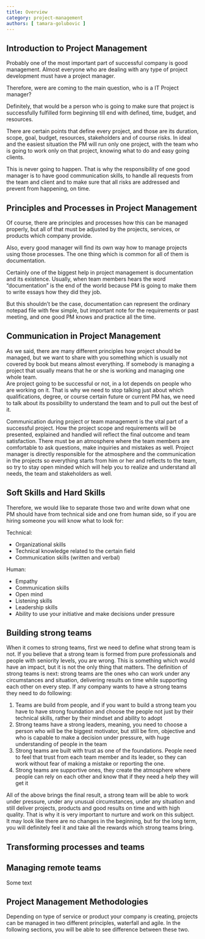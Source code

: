 ```yaml
---
title: Overview
category: project-management
authors: [ tamara-golubovic ]
---
```


## Introduction to Project Management

Probably one of the most important part of successful company is good management. Almost everyone who are dealing with any type of project development must have a project manager.

Therefore, were are coming to the main question, who is a IT Project manager?

Definitely, that would be a person who is going to make sure that project is successfully fulfilled form beginning till end with defined, time, budget, and resources.

There are certain points that define every project, and those are its duration, scope, goal, budget, resources, stakeholders and of course risks. In ideal and the easiest situation the PM will run only one project, with the team who is going to work only on that project, knowing what to do and easy going clients.  
  
This is never going to happen. That is why the responsibility of one good manager is to have good communication skills, to handle all requests from the team and client and to make sure that all risks are addressed and prevent from happening, on time.

## Principles and Processes in Project Management

Of course, there are principles and processes how this can be managed properly, but all of that must be adjusted by the projects, services, or products which company provide.

Also, every good manager will find its own way how to manage projects using those processes.  The one thing which is common for all of them is documentation.  
  
Certainly one of the biggest help in project management is documentation and its existence. Usually, when team members hears the word “documentation” is the end of the world because PM is going to make them to write essays how they did they job.  
  
But this shouldn’t be the case, documentation can represent the ordinary notepad file with few simple, but important note for the requirements or past meeting, and one good PM knows and practice all the time.

## Communication in Project Management

As we said, there are many different principles how project should be managed, but we want to share with you something which is usually not covered by book but means almost everything. If somebody is managing a project that usually means that he or she is working and managing one whole team.  
Are project going to be successful or not, in a lot depends on people who are working on it. That is why we need to stop talking just about which qualifications, degree, or course certain future or current PM has, we need to talk about its possibility to understand the team and to pull out the best of it.

Communication during project or team management is the vital part of a successful project. How the project scope and requirements will be presented, explained and handled will reflect the final outcome and team satisfaction. There must be an atmosphere where the team members are comfortable to ask questions, make inquiries and mistakes as well. 
Project manager is directly responsible for the atmosphere and the communication in the projects so everything starts from him or her and reflects to the team, so try to stay open minded which will help you to realize and understand all needs, the team and stakeholders as well. 

## Soft Skills and Hard Skills

Therefore, we would like to separate those two and write down what one PM should have from technical side and one from human side, so if you are hiring someone you will know what to look for:  
  
 Technical:  

* Organizational skills
* Technical knowledge related to the certain field
* Communication skills (written and verbal)
  
 Human:  

* Empathy
* Communication skills 
* Open mind
* Listening skills
* Leadership skills
* Ability to use your initiative and make decisions under pressure 
 

## Building strong teams

When it comes to strong teams, first we need to define what strong team is not. If you believe that a strong team is formed from pure professionals and people with seniority levels, you are wrong. This is something which would have an impact, but it is not the only thing that matters.
The definition of strong teams is next: strong teams are the ones who can work under any circumstances and situation, delivering results on time while supporting each other on every step. If any company wants to have a strong teams they need to do following: 

1. Teams are build from people, and if you want to build a strong team you have to have strong foundation and choose the people not just by their technical skills, rather by their mindset and ability to adopt 
2. Strong teams have a strong leaders, meaning, you need to choose a person who will be the biggest motivator, but still be firm, objective and who is capable to make a decision under pressure, with huge understanding of people in the team
3. Strong teams are built with trust as one of the foundations. People need to feel that trust from each team member and its leader, so they can work without fear of making a mistake or reporting the one. 
4. Strong teams are supportive ones, they create the atmosphere where people can rely on each other and know that if they need a help they will get it

All of the above brings the final result, a strong team will be able to work under pressure, under any unusual circumstances, under any situation and still deliver projects, products and good results on time and with high quality. That is why it is very important to nurture and work on this subject. It may look like there are no changes in the beginning, but for the long term, you will definitely feel it and take all the rewards which strong teams bring.


## Transforming processes and teams



## Managing remote teams

Some text

## Project Management Methodologies
  
Depending on type of service or product your company is creating, projects can be managed in two different principles, waterfall and agile. In the following sections, you will be able to see difference between these two.  
